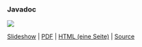 <div class="row">

<div class="span4">

### Javadoc

![](/docs/lectures/sei/webimg/Javadoc.png)

[Slideshow](/docs/lectures/sei/presentation/Javadoc.html) |
[PDF](/docs/lectures/sei/pdf/Javadoc.pdf) |
[HTML (eine Seite)](/docs/lectures/sei/html/Javadoc.html) |
[Source](https://github.com/obcode/sei/blob/master/Javadoc.txt)

</div>

</div>

